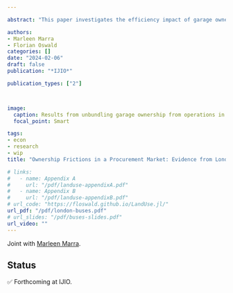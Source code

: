 ```yaml
---

abstract: "This paper investigates the efficiency impact of garage ownership frictions in the procurement of public bus transportation services in London. In this market, operators are less competitive for routes far from their garages, leading to local monopoly rents. Empty bus travel between garages and routes (*dead miles*) is found to account for about 13 percent of driving time in this market. Consequentially, sizeable effects of dead mile minutes on bids and procurement costs are estimated. Taking the urban context and the demand side as given, and treating this market as a typical network industry, counterfactual simulations evaluate the effect of unbundling the ownership of bus garages from the operation of the bus routes. Letting a central dispatcher allocate buses to garages would reduce total dead miles by 14%, with corresponding reductions in operating costs and harmful pollutant emissions."

authors:
- Marleen Marra
- Florian Oswald
categories: []
date: "2024-02-06"
draft: false
publication: "*IJIO*"

publication_types: ["2"]



image:
  caption: Results from unbundling garage ownership from operations in London bus procurement market
  focal_point: Smart

tags:
- econ
- research
- wip
title: "Ownership Frictions in a Procurement Market: Evidence from London Buses"

# links:
#   - name: Appendix A
#     url: "/pdf/landuse-appendixA.pdf"
#   - name: Appendix B
#     url: "/pdf/landuse-appendixB.pdf"      
# url_code: "https://floswald.github.io/LandUse.jl/"
url_pdf: "/pdf/london-buses.pdf"
# url_slides: "/pdf/buses-slides.pdf"
url_video: ""
---
```


Joint with [Marleen Marra](https://www.marleenmarra.nl).

## Status

✅ Forthcoming at IJIO.